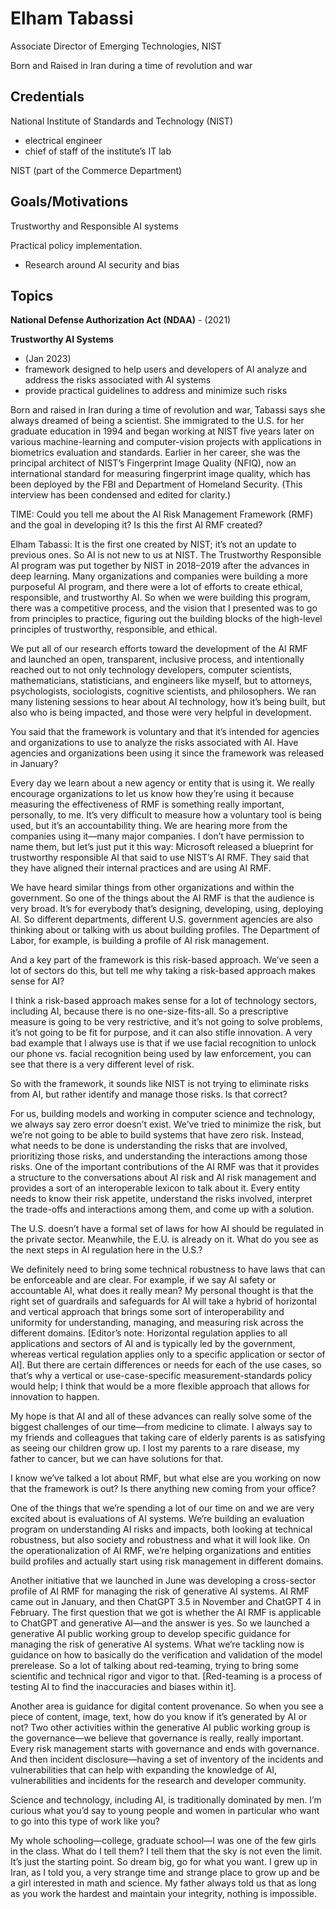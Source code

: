 # Elham Tabassi

Associate Director of Emerging Technologies, NIST

Born and Raised in Iran during a time of revolution and war

## Credentials

National Institute of Standards and Technology (NIST)
  - electrical engineer
  - chief of staff of the institute’s IT lab

NIST (part of the Commerce Department)

## Goals/Motivations

Trustworthy and Responsible AI systems

Practical policy implementation.
  - Research around AI security and bias

## Topics

**National Defense Authorization Act (NDAA)** - (2021)

**Trustworthy AI Systems**
  - (Jan 2023)
  - framework designed to help users and developers of AI analyze and address the risks associated with AI systems
  - provide practical guidelines to address and minimize such risks

Born and raised in Iran during a time of revolution and war, Tabassi says she always dreamed of being a scientist. She immigrated to the U.S. for her graduate education in 1994 and began working at NIST five years later on various machine-learning and computer-vision projects with applications in biometrics evaluation and standards. Earlier in her career, she was the principal architect of NIST’s Fingerprint Image Quality (NFIQ), now an international standard for measuring fingerprint image quality, which has been deployed by the FBI and Department of Homeland Security. (This interview has been condensed and edited for clarity.)

TIME: Could you tell me about the AI Risk Management Framework (RMF) and the goal in developing it? Is this the first AI RMF created?

Elham Tabassi: It is the first one created by NIST; it’s not an update to previous ones. So AI is not new to us at NIST. The Trustworthy Responsible AI program was put together by NIST in 2018–2019 after the advances in deep learning. Many organizations and companies were building a more purposeful AI program, and there were a lot of efforts to create ethical, responsible, and trustworthy AI. So when we were building this program, there was a competitive process, and the vision that I presented was to go from principles to practice, figuring out the building blocks of the high-level principles of trustworthy, responsible, and ethical.

We put all of our research efforts toward the development of the AI RMF and launched an open, transparent, inclusive process, and intentionally reached out to not only technology developers, computer scientists, mathematicians, statisticians, and engineers like myself, but to attorneys, psychologists, sociologists, cognitive scientists, and philosophers. We ran many listening sessions to hear about AI technology, how it’s being built, but also who is being impacted, and those were very helpful in development.

You said that the framework is voluntary and that it’s intended for agencies and organizations to use to analyze the risks associated with AI. Have agencies and organizations been using it since the framework was released in January?

Every day we learn about a new agency or entity that is using it. We really encourage organizations to let us know how they’re using it because measuring the effectiveness of RMF is something really important, personally, to me. It’s very difficult to measure how a voluntary tool is being used, but it’s an accountability thing. We are hearing more from the companies using it—many major companies. I don’t have permission to name them, but let’s just put it this way: Microsoft released a blueprint for trustworthy responsible AI that said to use NIST’s AI RMF. They said that they have aligned their internal practices and are using AI RMF.

We have heard similar things from other organizations and within the government. So one of the things about the AI RMF is that the audience is very broad. It’s for everybody that’s designing, developing, using, deploying AI. So different departments, different U.S. government agencies are also thinking about or talking with us about building profiles. The Department of Labor, for example, is building a profile of AI risk management.

And a key part of the framework is this risk-based approach. We’ve seen a lot of sectors do this, but tell me why taking a risk-based approach makes sense for AI?

I think a risk-based approach makes sense for a lot of technology sectors, including AI, because there is no one-size-fits-all. So a prescriptive measure is going to be very restrictive, and it’s not going to solve problems, it’s not going to be fit for purpose, and it can also stifle innovation. A very bad example that I always use is that if we use facial recognition to unlock our phone vs. facial recognition being used by law enforcement, you can see that there is a very different level of risk.

So with the framework, it sounds like NIST is not trying to eliminate risks from AI, but rather identify and manage those risks. Is that correct?

For us, building models and working in computer science and technology, we always say zero error doesn’t exist. We’ve tried to minimize the risk, but we’re not going to be able to build systems that have zero risk. Instead, what needs to be done is understanding the risks that are involved, prioritizing those risks, and understanding the interactions among those risks. One of the important contributions of the AI RMF was that it provides a structure to the conversations about AI risk and AI risk management and provides a sort of an interoperable lexicon to talk about it. Every entity needs to know their risk appetite, understand the risks involved, interpret the trade-offs and interactions among them, and come up with a solution.

The U.S. doesn’t have a formal set of laws for how AI should be regulated in the private sector. Meanwhile, the E.U. is already on it. What do you see as the next steps in AI regulation here in the U.S.?

We definitely need to bring some technical robustness to have laws that can be enforceable and are clear. For example, if we say AI safety or accountable AI, what does it really mean? My personal thought is that the right set of guardrails and safeguards for AI will take a hybrid of horizontal and vertical approach that brings some sort of interoperability and uniformity for understanding, managing, and measuring risk across the different domains. [Editor’s note: Horizontal regulation applies to all applications and sectors of AI and is typically led by the government, whereas vertical regulation applies only to a specific application or sector of AI]. But there are certain differences or needs for each of the use cases, so that’s why a vertical or use-case-specific measurement-standards policy would help; I think that would be a more flexible approach that allows for innovation to happen.

My hope is that AI and all of these advances can really solve some of the biggest challenges of our time—from medicine to climate. I always say to my friends and colleagues that taking care of elderly parents is as satisfying as seeing our children grow up. I lost my parents to a rare disease, my father to cancer, but we can have solutions for that.

I know we’ve talked a lot about RMF, but what else are you working on now that the framework is out? Is there anything new coming from your office?

One of the things that we’re spending a lot of our time on and we are very excited about is evaluations of AI systems. We’re building an evaluation program on understanding AI risks and impacts, both looking at technical robustness, but also society and robustness and what it will look like. On the operationalization of AI RMF, we’re helping organizations and entities build profiles and actually start using risk management in different domains.

Another initiative that we launched in June was developing a cross-sector profile of AI RMF for managing the risk of generative AI systems. AI RMF came out in January, and then ChatGPT 3.5 in November and ChatGPT 4 in February. The first question that we got is whether the AI RMF is applicable to ChatGPT and generative AI—and the answer is yes. So we launched a generative AI public working group to develop specific guidance for managing the risk of generative AI systems. What we’re tackling now is guidance on how to basically do the verification and validation of the model prerelease. So a lot of talking about red-teaming, trying to bring some scientific and technical rigor and vigor to that. [Red-teaming is a process of testing AI to find the inaccuracies and biases within it].

Another area is guidance for digital content provenance. So when you see a piece of content, image, text, how do you know if it’s generated by AI or not? Two other activities within the generative AI public working group is the governance—we believe that governance is really, really important. Every risk management starts with governance and ends with governance. And then incident disclosure—having a set of inventory of the incidents and vulnerabilities that can help with expanding the knowledge of AI, vulnerabilities and incidents for the research and developer community.

Science and technology, including AI, is traditionally dominated by men. I’m curious what you’d say to young people and women in particular who want to go into this type of work like you?

My whole schooling—college, graduate school—I was one of the few girls in the class. What do I tell them? I tell them that the sky is not even the limit. It’s just the starting point. So dream big, go for what you want. I grew up in Iran, as I told you, a very strange time and strange place to grow up and be a girl interested in math and science. My father always told us that as long as you work the hardest and maintain your integrity, nothing is impossible.